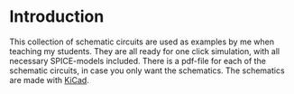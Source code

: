 # Introduction

This collection of schematic circuits are used as examples by me when teaching my students. They are all ready for one click simulation, with all necessary SPICE-models included. There is a pdf-file for each of the schematic circuits, in case you only want the schematics. The schematics are made with [KiCad](https://en.wikipedia.org/wiki/KiCad).